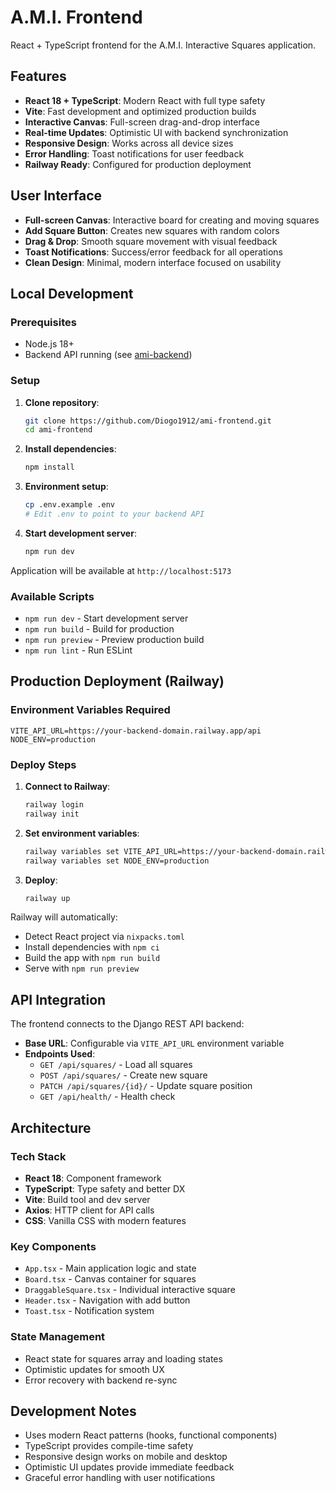 # A.M.I. Frontend

React + TypeScript frontend for the A.M.I. Interactive Squares application.

## Features

- **React 18 + TypeScript**: Modern React with full type safety
- **Vite**: Fast development and optimized production builds  
- **Interactive Canvas**: Full-screen drag-and-drop interface
- **Real-time Updates**: Optimistic UI with backend synchronization
- **Responsive Design**: Works across all device sizes
- **Error Handling**: Toast notifications for user feedback
- **Railway Ready**: Configured for production deployment

## User Interface

- **Full-screen Canvas**: Interactive board for creating and moving squares
- **Add Square Button**: Creates new squares with random colors
- **Drag & Drop**: Smooth square movement with visual feedback
- **Toast Notifications**: Success/error feedback for all operations
- **Clean Design**: Minimal, modern interface focused on usability

## Local Development

### Prerequisites
- Node.js 18+
- Backend API running (see [ami-backend](https://github.com/Diogo1912/ami-backend))

### Setup

1. **Clone repository**:
   ```bash
   git clone https://github.com/Diogo1912/ami-frontend.git
   cd ami-frontend
   ```

2. **Install dependencies**:
   ```bash
   npm install
   ```

3. **Environment setup**:
   ```bash
   cp .env.example .env
   # Edit .env to point to your backend API
   ```

4. **Start development server**:
   ```bash
   npm run dev
   ```

Application will be available at `http://localhost:5173`

### Available Scripts

- `npm run dev` - Start development server
- `npm run build` - Build for production  
- `npm run preview` - Preview production build
- `npm run lint` - Run ESLint

## Production Deployment (Railway)

### Environment Variables Required

```env
VITE_API_URL=https://your-backend-domain.railway.app/api
NODE_ENV=production
```

### Deploy Steps

1. **Connect to Railway**:
   ```bash
   railway login
   railway init
   ```

2. **Set environment variables**:
   ```bash
   railway variables set VITE_API_URL=https://your-backend-domain.railway.app/api
   railway variables set NODE_ENV=production
   ```

3. **Deploy**:
   ```bash
   railway up
   ```

Railway will automatically:
- Detect React project via `nixpacks.toml`
- Install dependencies with `npm ci`
- Build the app with `npm run build`
- Serve with `npm run preview`

## API Integration

The frontend connects to the Django REST API backend:

- **Base URL**: Configurable via `VITE_API_URL` environment variable
- **Endpoints Used**:
  - `GET /api/squares/` - Load all squares
  - `POST /api/squares/` - Create new square
  - `PATCH /api/squares/{id}/` - Update square position
  - `GET /api/health/` - Health check

## Architecture

### Tech Stack
- **React 18**: Component framework
- **TypeScript**: Type safety and better DX
- **Vite**: Build tool and dev server
- **Axios**: HTTP client for API calls
- **CSS**: Vanilla CSS with modern features

### Key Components
- `App.tsx` - Main application logic and state
- `Board.tsx` - Canvas container for squares
- `DraggableSquare.tsx` - Individual interactive square
- `Header.tsx` - Navigation with add button
- `Toast.tsx` - Notification system

### State Management
- React state for squares array and loading states
- Optimistic updates for smooth UX
- Error recovery with backend re-sync

## Development Notes

- Uses modern React patterns (hooks, functional components)
- TypeScript provides compile-time safety
- Responsive design works on mobile and desktop
- Optimistic UI updates provide immediate feedback
- Graceful error handling with user notifications